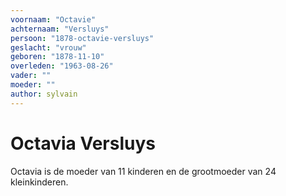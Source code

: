 ```yaml
---
voornaam: "Octavie"
achternaam: "Versluys"
persoon: "1878-octavie-versluys"
geslacht: "vrouw"
geboren: "1878-11-10"
overleden: "1963-08-26"
vader: ""
moeder: ""   
author: sylvain
---
```

# Octavia Versluys
Octavia is de moeder van 11 kinderen en de grootmoeder van 24 kleinkinderen.



